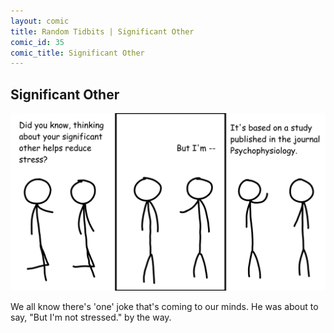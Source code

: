 ```yaml
---
layout: comic
title: Random Tidbits | Significant Other
comic_id: 35
comic_title: Significant Other
---
```


## Significant Other

![](/assets/images/35.png)

We all know there's 'one' joke that's coming to our minds. He was about to say, "But I'm not stressed." by the way.
